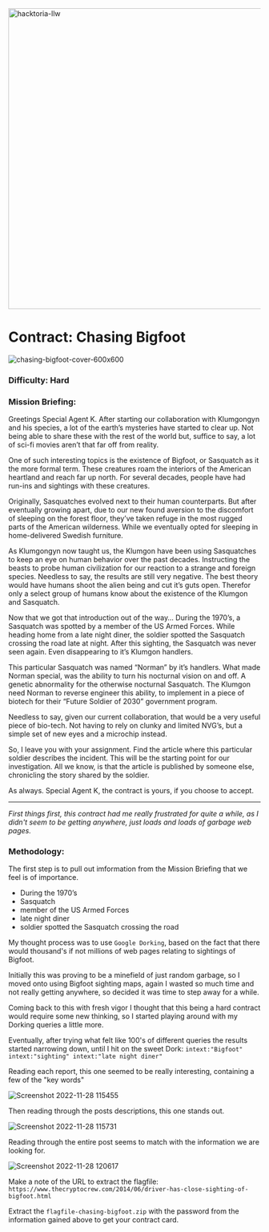 <img width="600" alt="hacktoria-llw" src="https://user-images.githubusercontent.com/117080369/203552008-2d0e0a07-1815-485b-8f3f-ae7ed7258af8.png">

# Contract: Chasing Bigfoot
![chasing-bigfoot-cover-600x600](https://user-images.githubusercontent.com/117080369/204265139-b78cd013-65c1-4cb4-9e01-79b484ddaaae.png)

### Difficulty: Hard

### Mission Briefing:
Greetings Special Agent K. After starting our collaboration with Klumgongyn and his species, a lot of the earth’s mysteries have started to clear up. Not being able to share these with the rest of the world but, suffice to say, a lot of sci-fi movies aren’t that far off from reality.

One of such interesting topics is the existence of Bigfoot, or Sasquatch as it the more formal term. These creatures roam the interiors of the American heartland and reach far up north. For several decades, people have had run-ins and sightings with these creatures.

Originally, Sasquatches evolved next to their human counterparts. But after eventually growing apart, due to our new found aversion to the discomfort of sleeping on the forest floor, they’ve taken refuge in the most rugged parts of the American wilderness. While we eventually opted for sleeping in home-delivered Swedish furniture.

As Klumgongyn now taught us, the Klumgon have been using Sasquatches to keep an eye on human behavior over the past decades. Instructing the beasts to probe human civilization for our reaction to a strange and foreign species. Needless to say, the results are still very negative. The best theory would have humans shoot the alien being and cut it’s guts open. Therefor only a select group of humans know about the existence of the Klumgon and Sasquatch.

Now that we got that introduction out of the way… During the 1970’s, a Sasquatch was spotted by a member of the US Armed Forces. While heading home from a late night diner, the soldier spotted the Sasquatch crossing the road late at night. After this sighting, the Sasquatch was never seen again. Even disappearing to it’s Klumgon handlers.

This particular Sasquatch was named “Norman” by it’s handlers. What made Norman special, was the ability to turn his nocturnal vision on and off. A genetic abnormality for the otherwise nocturnal Sasquatch. The Klumgon need Norman to reverse engineer this ability, to implement in a piece of biotech for their “Future Soldier of 2030” government program.

Needless to say, given our current collaboration, that would be a very useful piece of bio-tech. Not having to rely on clunky and limited NVG’s, but a simple set of new eyes and a microchip instead.

So, I leave you with your assignment. Find the article where this particular soldier describes the incident. This will be the starting point for our investigation. All we know, is that the article is published by someone else, chronicling the story shared by the soldier.

As always. Special Agent K, the contract is yours, if you choose to accept.

---

*First things first, this contract had me really frustrated for quite a while, as I didn't seem to be getting anywhere, just loads and loads of garbage web pages.*

### Methodology:
The first step is to pull out imformation from the Mission Briefing that we feel is of importance.
* During the 1970’s
* Sasquatch
* member of the US Armed Forces
* late night diner
* soldier spotted the Sasquatch crossing the road

My thought process was to use `Google Dorking`, based on the fact that there would thousand's if not millions of web pages relating to sightings of Bigfoot.

Initially this was proving to be a minefield of just random garbage, so I moved onto using Bigfoot sighting maps, again I wasted so much time and not really getting anywhere, so decided it was time to step away for a while.

Coming back to this with fresh vigor I thought that this being a hard contract would require some new thinking, so I started playing around with my Dorking queries a little more.

Eventually, after trying what felt like 100's of different queries the results started narrowing down, until I hit on the sweet Dork: `intext:"Bigfoot" intext:"sighting" intext:"late night diner"`

Reading each report, this one seemed to be really interesting, containing a few of the "key words"

![Screenshot 2022-11-28 115455](https://user-images.githubusercontent.com/117080369/204271852-c83d1cad-668e-462b-a1f0-df68688ffcb8.png)

Then reading through the posts descriptions, this one stands out.

![Screenshot 2022-11-28 115731](https://user-images.githubusercontent.com/117080369/204272248-ee6126ba-cace-48f8-820d-c5eff3d335e3.png)

Reading through the entire post seems to match with the information we are looking for.

![Screenshot 2022-11-28 120617](https://user-images.githubusercontent.com/117080369/204274133-1126de44-1c6e-4b5e-84cd-2ffb367e8734.png)

Make a note of the URL to extract the flagfile: `https://www.thecryptocrew.com/2014/06/driver-has-close-sighting-of-bigfoot.html`

Extract the `flagfile-chasing-bigfoot.zip` with the password from the information gained above to get your contract card.
